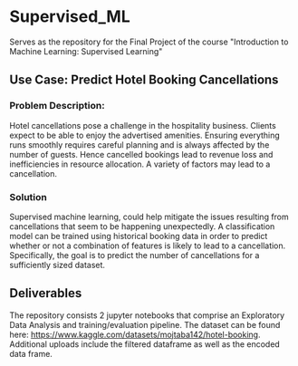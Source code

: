 # Supervised_ML
Serves as the repository for the Final Project of the course "Introduction to Machine Learning: Supervised Learning"

## Use Case: Predict Hotel Booking Cancellations

### Problem Description:

Hotel cancellations pose a challenge in the hospitality business. Clients expect to be able to enjoy the advertised amenities. Ensuring everything runs smoothly requires careful planning and is always affected by the number of guests. Hence cancelled bookings lead to revenue loss and inefficiencies in resource allocation. A variety of factors may lead to a cancellation.

### Solution

Supervised machine learning, could help mitigate the issues resulting from cancellations that seem to be happening unexpectedly. A classification model can be trained using historical booking data in order to predict whether or not a combination of features is likely to lead to a cancellation. Specifically, the goal is to predict the number of cancellations for a sufficiently sized dataset.

## Deliverables
The repository consists 2 jupyter notebooks that comprise an Exploratory Data Analysis and training/evaluation pipeline. The dataset can be found here: https://www.kaggle.com/datasets/mojtaba142/hotel-booking. Additional uploads include the filtered dataframe as well as the encoded data frame. 
